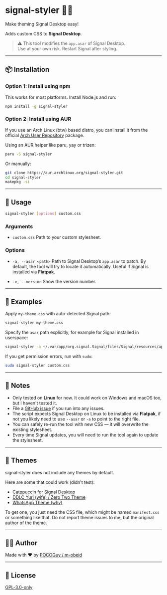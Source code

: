 # signal-styler 🎨✨

Make theming Signal Desktop easy!

Adds custom CSS to **Signal Desktop**.

> ⚠️ This tool modifies the `app.asar` of Signal Desktop.  
> Use at your own risk. Restart Signal after styling.

---

## 📦 Installation

### Option 1: Install using **npm**

This works for most platforms. Install Node.js and run:

```bash
npm install -g signal-styler
```

### Option 2: Install using **AUR**

If you use an Arch Linux (btw) based distro, you can install it from the official [Arch User Repository](https://aur.archlinux.org/packages/signal-styler/) package.

Using an AUR helper like paru, yay or trizen:

```bash
paru -S signal-styler
```

Or manually:

```bash
git clone https://aur.archlinux.org/signal-styler.git
cd signal-styler
makepkg -si
```

---

## 🚀 Usage

```bash
signal-styler [options] custom.css
```

### Arguments

- `custom.css`
  Path to your custom stylesheet.

### Options

- `-a, --asar <path>`
  Path to Signal Desktop’s `app.asar` to patch.
  By default, the tool will try to locate it automatically.
  Useful if Signal is installed via **Flatpak**.

- `-v, --version`
  Show the version number.

---

## 🔧 Examples

Apply `my-theme.css` with auto-detected Signal path:

```bash
signal-styler my-theme.css
```

Specify the `asar` path explicitly, for example for Signal installed in userspace:

```bash
signal-styler -a ~/.var/app/org.signal.Signal/files/Signal/resources/app.asar my-style.css
```

If you get permission errors, run with `sudo`:

```bash
sudo signal-styler custom.css
```

---

## 📝 Notes

- Only tested on **Linux** for now. It could work on Windows and macOS too, but I haven't tested it.
- File a [GitHub issue](https://github.com/m-obeid/signal-styler/issues) if you run into any issues.
- The script expects Signal Desktop on Linux to be installed via **Flatpak**, if not you likely need to use `--asar` or `-a` to point to the right file.
- You can safely re-run the tool with new CSS — it will overwrite the existing stylesheet.
- Every time Signal updates, you will need to run the tool again to update the stylesheet.

---

## 🎨 Themes

signal-styler does not include any themes by default.

Here are some that could work (didn't test):

- [Catppuccin for Signal Desktop](https://github.com/CalfMoon/signal-desktop)
- [DDLC Yuri (wife) / Zero Two Theme](https://github.com/Foxunderground0/Signal-Themes)
- [WhatsApp Theme (why)](https://github.com/CapnSparrow/signal-desktop-themes)

To get one, you just need the CSS file, which might be named `manifest.css` or something like that.
Do not report theme issues to me, but the original author of the theme.

---

## 👨‍💻 Author

Made with ❤️ by [POCOGuy / m-obeid](https://github.com/m-obeid)

---

## 📜 License

[GPL-3.0-only](LICENSE)